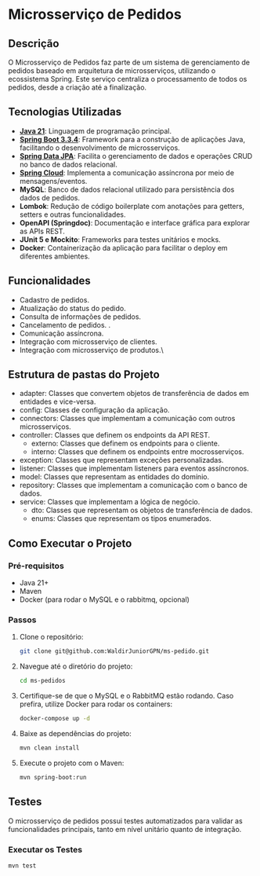 # Microsserviço de Pedidos

## Descrição
   
O Microsserviço de Pedidos faz parte de um sistema de gerenciamento de pedidos baseado em arquitetura de microsserviços, utilizando o ecossistema Spring. Este serviço centraliza o processamento de todos os pedidos, desde a criação até a finalização.

## Tecnologias Utilizadas

- **[Java 21](https://docs.oracle.com/en/java/javase/21/)**: Linguagem de programação principal.
- **[Spring Boot 3.3.4](https://docs.spring.io/spring-boot/3.3/)**: Framework para a construção de aplicações Java, facilitando o desenvolvimento de microsserviços.
- **[Spring Data JPA](https://spring.io/projects/spring-data-jpa)**: Facilita o gerenciamento de dados e operações CRUD no banco de dados relacional.
- **[Spring Cloud](https://spring.io/projects/spring-cloud)**: Implementa a comunicação assíncrona por meio de mensagens/eventos.
- **MySQL**: Banco de dados relacional utilizado para persistência dos dados de pedidos.
- **Lombok**: Redução de código boilerplate com anotações para getters, setters e outras funcionalidades.
- **OpenAPI (Springdoc)**: Documentação e interface gráfica para explorar as APIs REST.
- **JUnit 5 e Mockito**: Frameworks para testes unitários e mocks.
- **Docker**: Containerização da aplicação para facilitar o deploy em diferentes ambientes.

## Funcionalidades
- Cadastro de pedidos.
- Atualização do status do pedido.
- Consulta de informações de pedidos.
- Cancelamento de pedidos. .
- Comunicação assíncrona.
- Integração com microsserviço de clientes.
- Integração com microsserviço de produtos.\

## Estrutura de pastas do Projeto
- adapter: Classes que convertem objetos de transferência de dados em entidades e vice-versa.
- config: Classes de configuração da aplicação.
- connectors: Classes que implementam a comunicação com outros microsserviços.
- controller: Classes que definem os endpoints da API REST.
  - externo: Classes que definem os endpoints para o cliente.
  - interno: Classes que definem os endpoints entre mocrosserviços.
- exception: Classes que representam exceções personalizadas.
- listener: Classes que implementam listeners para eventos assíncronos.
- model: Classes que representam as entidades do domínio.
- repository: Classes que implementam a comunicação com o banco de dados.
- service: Classes que implementam a lógica de negócio.
  - dto: Classes que representam os objetos de transferência de dados.
  - enums: Classes que representam os tipos enumerados.

## Como Executar o Projeto

### Pré-requisitos

- Java 21+
- Maven
- Docker (para rodar o MySQL e o rabbitmq, opcional)

### Passos

1. Clone o repositório:

   ```bash
   git clone git@github.com:WaldirJuniorGPN/ms-pedido.git
   ```

2. Navegue até o diretório do projeto:

   ```bash
   cd ms-pedidos
   ```
   
3. Certifique-se de que o MySQL e o RabbitMQ estão rodando. Caso prefira, utilize Docker para rodar os containers:

   ```bash
   docker-compose up -d
   ```


4. Baixe as dependências do projeto:

   ```bash
   mvn clean install
   ```

5. Execute o projeto com o Maven:

   ```bash
   mvn spring-boot:run
   ```

## Testes

O microsserviço de pedidos possui testes automatizados para validar as funcionalidades principais, tanto em nível unitário quanto de integração.

### Executar os Testes

```bash
mvn test
```

